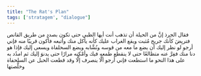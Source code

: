 ```yaml
---
title: "The Rat's Plan"
tags: ['stratagem', "dialogue"]
---
```


 فقال الجرذ إنَّ من الحيلة أن تذهب أنت أيها الظبي حتى تكون بصددٍ من طريق القانص فتربِضَ كأنك جريح مُثبت ويقع الغراب عليك كأنه يأكل منك وأتبعه فأكون قريبًا منه فإني أرجو لو نظر إليك أن يضع ما معه من قوسه ونُشَّابه ويضع السحلفاة ويسعى إليك فإذا هو دنا منك ففِرَّ عنه متظالعًا حتى لا ينقطع طمعه فيك وأمْكِنه مرارًا حتى يدنوَ إليك ثم امدُد به على هذا النحو ما استطعت فإني أرجو ألَّا ينصرف إلَّا وقد قطعت الحبل عن السلحفاة وخلَّصتها

